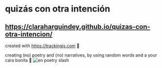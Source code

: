 # quizás con otra intención
## https://claraharguindey.github.io/quizas-con-otra-intencion/
created with https://trackingjs.com 🥰

creating (no) poetry and (no) narratives, by using random words and a your cara bonita 🌈
![en poetry slash](https://media4.giphy.com/media/jiAdEmBDA3V1iLx6sO/giphy.gif)
